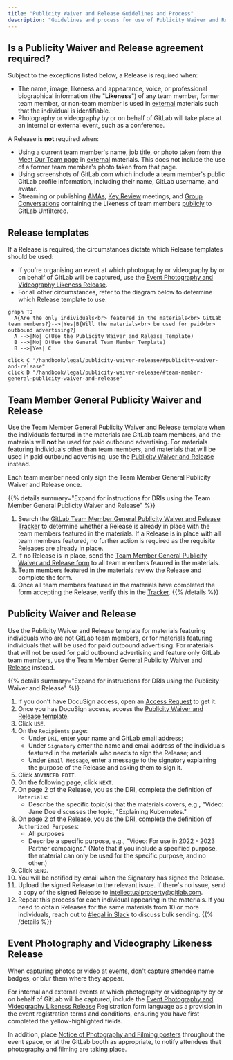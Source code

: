 ```yaml
---
title: "Publicity Waiver and Release Guidelines and Process"
description: "Guidelines and process for use of Publicity Waiver and Release agreements"
---
```


## Is a Publicity Waiver and Release agreement required?

Subject to the exceptions listed below, a Release is required when:

- The name, image, likeness and appearance, voice, or professional biographical information (the "**Likeness**") of any team member, former team member, or non-team member is used in [external](/handbook/legal/materials-legal-review-process/#external-vs-internal-use) materials such that the individual is identifiable.
- Photography or videography by or on behalf of GitLab will take place at an internal or external event, such as a conference.

A Release is **not** required when:

- Using a current team member's name, job title, or photo taken from the [Meet Our Team page](/handbook/company/team/) in [external](/handbook/legal/materials-legal-review-process/#external-vs-internal-use) materials. This does not include the use of a former team member's photo taken from that page.
- Using screenshots of GitLab.com which include a team member's public GitLab profile information, including their name, GitLab username, and avatar.
- Streaming or publishing [AMAs](/handbook/communication/ask-me-anything/), [Key Review](/handbook/company/key-review/) meetings, and [Group Conversations](/handbook/company/group-conversations/) containing the Likeness of team members [publicly](/handbook/marketing/marketing-operations/youtube/#visibility) to GitLab Unfiltered.

## Release templates

If a Release is required, the circumstances dictate which Release templates should be used:

- If you're organising an event at which photography or videography by or on behalf of GitLab will be captured, use the [Event Photography and Videography Likeness Release](./#event-photograph-and-videography-likeness-release).
- For all other circumstances, refer to the diagram below to determine which Release template to use.

```mermaid
graph TD
  A{Are the only individuals<br> featured in the materials<br> GitLab team members?}-->|Yes|B{Will the materials<br> be used for paid<br> outbound advertising?}
  A -->|No| C(Use the Publicity Waiver and Release Template)
  B -->|No| D(Use the General Team Member Template)
  B -->|Yes| C

click C "/handbook/legal/publicity-waiver-release/#publicity-waiver-and-release"
click D "/handbook/legal/publicity-waiver-release/#team-member-general-publicity-waiver-and-release"
```

## Team Member General Publicity Waiver and Release

Use the Team Member General Publicity Waiver and Release template when the individuals featured in the materials are GitLab team members, and the materials will **not** be used for paid outbound advertising. For materials featuring individuals other than team members, and materials that will be used in paid outbound advertising, use the [Publicity Waiver and Release](https://app.docusign.com/templates/details/0716de66-3f1e-4969-b305-4562b9af665d) instead.

Each team member need only sign the Team Member General Publicity Waiver and Release once.

{{% details summary="Expand for instructions for DRIs using the Team Member General Publicity Waiver and Release" %}}

1. Search the [GitLab Team Member General Publicity Waiver and Release Tracker](https://docs.google.com/spreadsheets/d/1fOENNDeCoAzXSdHIcD7GGJnwpUYL1qlqzwB1WbHrdlg/edit#gid=249560389) to determine whether a Release is already in place with the team members featured in the materials. If a Release is in place with all team members featured, no further action is required as the requisite Releases are already in place.
1. If no Release is in place, send the [Team Member General Publicity Waiver and Release form](https://docs.google.com/forms/d/1QACcbwfmEZzGSvBQ-UzPtQjsgduSxy5B5cV-C0DUmWs/edit) to all team members feaured in the materials.
1. Team members featured in the materials review the Release and complete the form.
1. Once all team members featured in the materials have completed the form accepting the Release, verify this in the [Tracker](https://docs.google.com/spreadsheets/d/1fOENNDeCoAzXSdHIcD7GGJnwpUYL1qlqzwB1WbHrdlg/edit#gid=249560389).
{{% /details %}}

## Publicity Waiver and Release

Use the Publicity Waiver and Release template for materials featuring individuals who are not GitLab team members, or for materials featuring individuals that will be used for paid outbound advertising. For materials that will not be used for paid outbound advertising and feature only GitLab team members, use the [Team Member General Publicity Waiver and Release](https://docs.google.com/forms/d/1QACcbwfmEZzGSvBQ-UzPtQjsgduSxy5B5cV-C0DUmWs/edit) instead.

{{% details summary="Expand for instructions for DRIs using the Publicity Waiver and Release" %}}

1. If you don't have DocuSign access, open an [Access Request](/handbook/business-technology/end-user-services/onboarding-access-requests/access-requests/) to get it.
1. Once you has DocuSign access, access the [Publicity Waiver and Release template](https://app.docusign.com/templates/details/0716de66-3f1e-4969-b305-4562b9af665d).
1. Click `USE`.
1. On the `Recipients` page:
   - Under `DRI`, enter your name and GitLab email address;
   - Under `Signatory` enter the name and email address of the individuals featured in the materials who needs to sign the Release; and
   - Under `Email Message`, enter a message to the signatory explaining the purpose of the Release and asking them to sign it.
1. Click `ADVANCED EDIT`.
1. On the following page, click `NEXT`.
1. On page 2 of the Release, you as the DRI, complete the definition of `Materials`:
    - Describe the specific topic(s) that the materials covers, e.g., "Video: Jane Doe discusses the topic, "Explaining Kubernetes."
1. On page 2 of the Release, you as the DRI, complete the definition of `Authorized Purposes`:
    - All purposes
    - Describe a specific purpose, e.g., "Video: For use in 2022 - 2023 Partner campaigns." (Note that if you include a specified purpose, the material can only be used for the specific purpose, and no other.)
1. Click `SEND`.
1. You will be notified by email when the Signatory has signed the Release.
1. Upload the signed Release to the relevant issue.  If there's no issue, send a copy of the signed Release to intellectualproperty@gitlab.com.
1. Repeat this process for each individual appearing in the materials. If you need to obtain Releases for the same materials from 10 or more individuals, reach out to [#legal in Slack](https://app.slack.com/client/T02592416/C78E74A6L) to discuss bulk sending.
{{% /details %}}

## Event Photography and Videography Likeness Release

When capturing photos or video at events, don't capture attendee name badges, or blur them where they appear.

For internal and external events at which photography or videography by or on behalf of GitLab will be captured, include the [Event Photography and Videography Likeness Release](https://docs.google.com/document/d/11ihdyShiPngTZg9gtl2LvoU6Uixp2ohEE5mVQEv18NM/edit) Registration form language as a provision in the event registration terms and conditions, ensuring you have first completed the yellow-highlighted fields.

In addition, place [Notice of Photography and Filming posters](https://docs.google.com/document/d/11ihdyShiPngTZg9gtl2LvoU6Uixp2ohEE5mVQEv18NM/edit#bookmark=id.9bgkjm7gij8e) throughout the event space, or at the GitLab booth as appropriate, to notify attendees that photography and filming are taking place.
